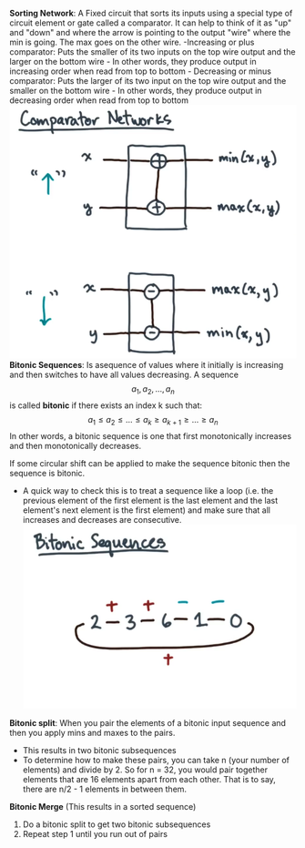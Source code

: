 **Sorting Network**: A Fixed circuit that sorts its inputs using a special type of circuit element or gate called a comparator. It can help to think of it as "up" and "down" and where the arrow is pointing to the output "wire" where the min is going. The max goes on the other wire.
	-Increasing or plus comparator: Puts the smaller of its two inputs on the top wire output and the larger on the bottom wire
		- In other words, they produce output in increasing order when read from top to bottom
	- Decreasing or minus comparator: Puts the larger of its two input on the top wire output and the smaller on the bottom wire
		- In other words, they produce output in decreasing order when read from top to bottom
![](images/comparator-networks.png)
**Bitonic Sequences**: Is asequence of values where it initially is increasing and then switches to have all values decreasing. 
A sequence $$ a_1, a_2, \dots, a_n $$ is called **bitonic** if there exists an index k such that: $$ a_1 \leq a_2 \leq \dots \leq a_k \geq a_{k+1} \geq \dots \geq a_n $$ In other words, a bitonic sequence is one that first monotonically increases and then monotonically decreases.

If some circular shift can be applied to make the sequence bitonic then the sequence is bitonic.
- A quick way to check this is to treat a sequence like a loop (i.e. the previous element of the first element is the last element and the last element's next element is the first element) and make sure that all increases and decreases are consecutive. 
 ![](images/bitonic-sequences.png)

**Bitonic split**: When you pair the elements of a bitonic input sequence and then you apply mins and maxes to the pairs.
- This results in two bitonic subsequences
- To determine how to make these pairs, you can take n (your number of elements) and divide by 2. So for n = 32, you would pair together elements that are 16 elements apart from each other. That is to say, there are n/2 - 1 elements in between them.

**Bitonic Merge** (This results in a sorted sequence)
1. Do a bitonic split to get two bitonic subsequences
2. Repeat step 1 until you run out of pairs
